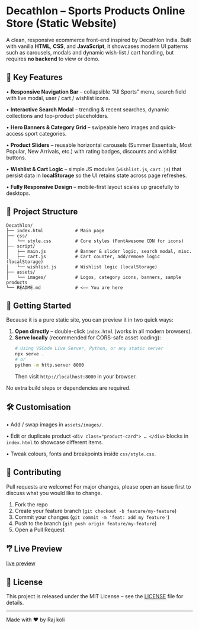 # Decathlon – Sports Products Online Store (Static Website)

A clean, responsive ecommerce front-end inspired by Decathlon India. Built with vanilla **HTML**, **CSS**, and **JavaScript**, it showcases modern UI patterns such as carousels, modals and dynamic wish-list / cart handling, but requires **no backend** to view or demo.

## 🌟 Key Features

• **Responsive Navigation Bar** – collapsible “All Sports” menu, search field with live modal, user / cart / wishlist icons.

• **Interactive Search Modal** – trending & recent searches, dynamic collections and top-product placeholders.

• **Hero Banners & Category Grid** – swipeable hero images and quick-access sport categories.

• **Product Sliders** – reusable horizontal carousels (Summer Essentials, Most Popular, New Arrivals, etc.) with rating badges, discounts and wishlist buttons.

• **Wishlist & Cart Logic** – simple JS modules (`wishlist.js`, `cart.js`) that persist data in **localStorage** so the UI retains state across page refreshes.

• **Fully Responsive Design** – mobile-first layout scales up gracefully to desktops.

## 📂 Project Structure

```
Decathlon/
├── index.html            # Main page
├── css/
│   └── style.css         # Core styles (FontAwesome CDN for icons)
├── script/
│   ├── main.js           # Banner & slider logic, search modal, misc.
│   ├── cart.js           # Cart counter, add/remove logic (localStorage)
│   └── wishlist.js       # Wishlist logic (localStorage)
├── assets/
│   └── images/           # Logos, category icons, banners, sample products
└── README.md             # <–– You are here
```

## 🚀 Getting Started

Because it is a pure static site, you can preview it in two quick ways:

1. **Open directly** – double-click `index.html` (works in all modern browsers).
2. **Serve locally** (recommended for CORS-safe asset loading):
   ```bash
   # Using VSCode Live Server, Python, or any static server
   npx serve .
   # or
   python -m http.server 8000
   ```
   Then visit `http://localhost:8000` in your browser.

No extra build steps or dependencies are required.

## 🛠️ Customisation

• Add / swap images in `assets/images/`.

• Edit or duplicate product `<div class="product-card"> … </div>` blocks in `index.html` to showcase different items.

• Tweak colours, fonts and breakpoints inside `css/style.css`.

## 🤝 Contributing

Pull requests are welcome! For major changes, please open an issue first to discuss what you would like to change.

1. Fork the repo
2. Create your feature branch (`git checkout -b feature/my-feature`)
3. Commit your changes (`git commit -m 'feat: add my feature'`)
4. Push to the branch (`git push origin feature/my-feature`)
5. Open a Pull Request

## 𐂐 Live Preview
[live preview]()

## 📄 License

This project is released under the MIT License – see the [LICENSE](LICENSE) file for details.

---

Made with ❤️ by Raj koli
